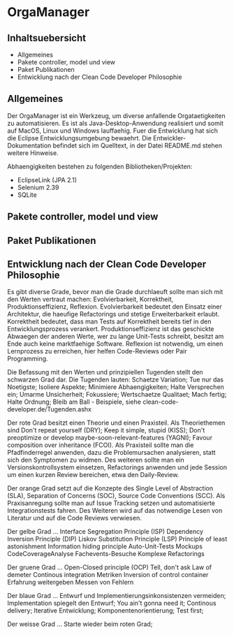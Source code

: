 OrgaManager
===========

Inhaltsuebersicht
-----------------

* Allgemeines
* Pakete controller, model und view
* Paket Publikationen 
* Entwicklung nach der Clean Code Developer Philosophie 

Allgemeines
-----------

Der OrgaManager ist ein Werkzeug, um diverse anfallende Orgataetigkeiten zu
automatisieren. Es ist als Java-Desktop-Anwendung realisiert und somit auf 
MacOS, Linux und Windows lauffaehig. Fuer die Entwicklung hat sich die Eclipse
Entwicklungsumgebung bewaehrt. Die Entwickler-Dokumentation befindet sich im 
Quelltext, in der Datei README.md stehen weitere Hinweise.

Abhaengigkeiten bestehen zu folgenden Bibliotheken/Projekten: 
* EclipseLink (JPA 2.1)
* Selenium 2.39
* SQLite 

Pakete controller, model und view
---------------------------------

Paket Publikationen
-------------------

Entwicklung nach der Clean Code Developer Philosophie
-----------------------------------------------------

Es gibt diverse Grade, bevor man die Grade durchlaeuft sollte man sich mit den
Werten vertraut machen: Evolvierbarkeit, Korrektheit, Produktionseffizienz, 
Reflexion. Evolvierbarkeit bedeutet den Einsatz einer Architektur, die haeufige
Refactorings und stetige Erweiterbarkeit erlaubt. Korrektheit bedeutet, dass man
Tests auf Korrektheit bereits tief in den Entwicklungsprozess verankert. 
Produktionseffizienz ist das geschickte Abwaegen der anderen Werte, wer zu lange
Unit-Tests schreibt, besitzt am Ende auch keine marktfaehige Software. Reflexion
ist notwendig, um einen Lernprozess zu erreichen, hier helfen Code-Reviews oder 
Pair Programming.

Die Befassung mit den Werten und prinzipiellen Tugenden stellt den schwarzen 
Grad dar. Die Tugenden lauten: Schaetze Variation; Tue nur das Noetigste; 
Isoliere Aspekte; Minimiere Abhaengigkeiten; Halte Versprechen ein; Umarme 
Unsicherheit; Fokussiere; Wertschaetze Qualitaet; Mach fertig; Halte Ordnung;
Bleib am Ball - Beispiele, siehe clean-code-developer.de/Tugenden.ashx  

Der rote Grad besitzt einen Theorie und einen Praxisteil. Als Theoriethemen 
sind Don't repeat yourself (DRY); Keep it simple, stupid (KISS); Don't 
preoptimize or develop maybe-soon-relevant-features (YAGNI); Favour composition
over inheritance (FCOI). Als Praxisteil sollte man die Pfadfinderregel anwenden,
dazu die Problemursachen analysieren, statt sich den Symptomen zu widmen. Des 
weiteren sollte man ein Versionskontrollsystem einsetzen, Refactorings anwenden
und jede Session um einen kurzen Review bereichen, etwa den Daily-Review.

Der orange Grad setzt auf die Konzepte des Single Level of Abstraction (SLA), 
Separation of Concerns (SOC), Source Code Conventions (SCC). Als Praxisanregung
sollte man auf Issue Tracking setzen und automatisierte Integrationstests 
fahren. Des Weiteren wird auf das notwendige Lesen von Literatur und auf die 
Code Reviews verwiesen.

Der gelbe Grad ...
Interface Segregation Principle (ISP)
Dependency Inversion Principle (DIP)
Liskov Substitution Principle (LSP)
Principle of least astonishment
Information hiding principle
Auto-Unit-Tests
Mockups
CodeCoverageAnalyse
Fachevents-Besuche
Komplexe Refactorings

Der gruene Grad ...
Open-Closed principle (OCP)
Tell, don't ask
Law of demeter
Continous integration
Metriken
Inversion of control container
Erfahrung weitergeben
Messen von Fehlern

Der blaue Grad ...
Entwurf und Implementierungsinkonsistenzen vermeiden;
Implementation spiegelt den Entwurf;
You ain't gonna need it;
Continous delivery;
Iterative Entwicklung;
Komponentenorientierung;
Test first;

Der weisse Grad ...
Starte wieder beim roten Grad;

